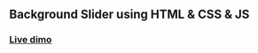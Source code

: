 ## Background Slider using HTML & CSS & JS

### [Live dimo](https://background-sliider.netlify.app/)
